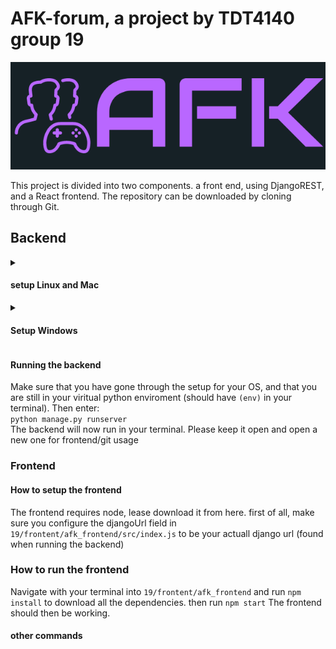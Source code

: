 # AFK-forum, a project by TDT4140 group 19

![logo][logo]

[logo]: frontend/afk_frontend/public/AFK-logo%20side.png "AFK logo"


This project is divided into two components. a front end, using DjangoREST, and a React frontend. The repository can be downloaded by cloning through Git.


## Backend

<details>
  <summary><h4> setup Linux and Mac </h4></summary>


Make sure you have python XXX installed and cloned the repository. Open up powershell and navigate into `19/backend` and setup the python virtual environment by running  
    ```python -m venv env```
(to activate the enviroment at a later point, run `source env/bin/activate`)
 
 Then install the required python dependencies by running:  
    ```pip install -r requirements.txt```

Afterwards, migrate the database by running both:  
    ```python manage.py migrate forum```  
    ```python manage.py makemgirations```

You should now be able to run the development sever by entering:  
    

</details>  



<details>
  <summary><h4>Setup Windows</h4></summary>
todo


</details>

#### Running the backend

Make sure that you have gone through the setup for your OS, and that you are still in your viritual python enviroment (should have `(env)` in your terminal). Then enter:  
``python manage.py runserver``  
  The backend will now run in your terminal. Please keep it open and open a new one for frontend/git usage

### Frontend

#### How to setup the frontend

The frontend requires node, lease download it from here. 
first of all, make sure you configure the djangoUrl field in `19/frontent/afk_frontend/src/index.js` to be your actuall django url (found when running the backend)

### How to run the frontend
Navigate with your terminal into `19/frontent/afk_frontend` and run `npm install` to download all the dependencies. then run `npm start` The frontend should then be working. 

#### other commands
